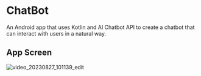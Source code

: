 # ChatBot
An Android app that uses Kotlin and AI Chatbot API to create a chatbot that can interact with users in a natural way.

## App Screen
![video_20230827_101139_edit](https://github.com/sun01822/ChatBot/assets/75157104/eb7c97a8-458c-4556-bf59-07c7da1fcab1)
